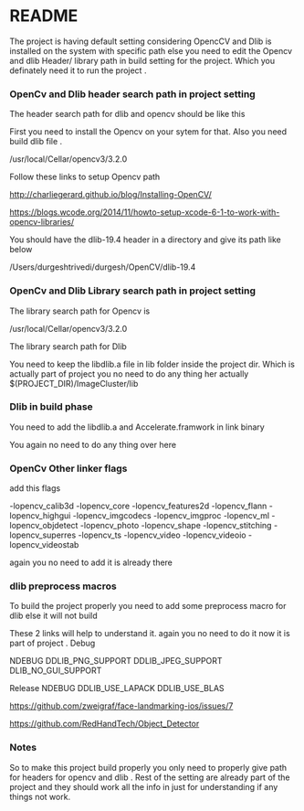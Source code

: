 # README #

The project is having default setting considering OpencCV and Dlib is installed on the system with specific path else 
you need to edit the Opencv and dlib Header/ library path in build setting for the project. Which you definately need it to run the project .

### OpenCv and Dlib header search path in project setting ###
The header search path for dlib and opencv should be like this 

First you need to install the Opencv on your sytem for that. Also you need build dlib file .

/usr/local/Cellar/opencv3/3.2.0 

Follow these links to setup Opencv path 

http://charliegerard.github.io/blog/Installing-OpenCV/ 

https://blogs.wcode.org/2014/11/howto-setup-xcode-6-1-to-work-with-opencv-libraries/ 

You should have the dlib-19.4 header in a directory and give its path  like below 

/Users/durgeshtrivedi/durgesh/OpenCV/dlib-19.4

### OpenCv and Dlib Library search path in project setting ###
The library search path for Opencv is 

/usr/local/Cellar/opencv3/3.2.0

The library search path for Dlib 

You need to keep the libdlib.a file in lib folder inside the project dir. Which is actually part of project you no need to do any thing her actually
$(PROJECT_DIR)/ImageCluster/lib


### Dlib in build phase ##

 You need to add the libdlib.a  and Accelerate.framwork in link binary
 
 You again no need to do any thing over here 
 
 ### OpenCv Other linker flags ##
 
 add this flags 
 
 -lopencv_calib3d -lopencv_core -lopencv_features2d -lopencv_flann -lopencv_highgui -lopencv_imgcodecs -lopencv_imgproc -lopencv_ml -lopencv_objdetect -lopencv_photo -lopencv_shape -lopencv_stitching -lopencv_superres -lopencv_ts -lopencv_video -lopencv_videoio -lopencv_videostab
 
 again you no need to add it is already there
 
 ### dlib preprocess macros 
 
To build the  project properly you need to add some preprocess macro for dlib else it will not build 

These 2 links will help to understand it. again you no need to do it now it is part of project .
Debug 

NDEBUG
DDLIB_PNG_SUPPORT
DDLIB_JPEG_SUPPORT
DLIB_NO_GUI_SUPPORT

Release
NDEBUG
DDLIB_USE_LAPACK
DDLIB_USE_BLAS

https://github.com/zweigraf/face-landmarking-ios/issues/7 

https://github.com/RedHandTech/Object_Detector  

### Notes ## 
So to make this project build properly you only need to properly give path for headers for opencv and dlib .
Rest of the setting are already part of the project and they should work all the info in just for understanding if any things not work. 